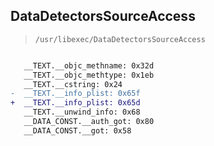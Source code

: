 ## DataDetectorsSourceAccess

> `/usr/libexec/DataDetectorsSourceAccess`

```diff

   __TEXT.__objc_methname: 0x32d
   __TEXT.__objc_methtype: 0x1eb
   __TEXT.__cstring: 0x24
-  __TEXT.__info_plist: 0x65f
+  __TEXT.__info_plist: 0x65d
   __TEXT.__unwind_info: 0x68
   __DATA_CONST.__auth_got: 0x80
   __DATA_CONST.__got: 0x58

```
